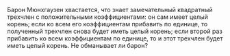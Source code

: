 Барон Мюнхгаузен хвастается, что знает замечательный квадратный
трехчлен с положительными коэффициентами: он сам имеет целый корень; если
ко всем его коэффициентам прибавить по единице, то полученный трехчлен
снова будет иметь целый корень; если второй раз прибавить ко всем
коэффициентам по единице, то и этот трехчлен будет иметь целый корень. Не
обманывает ли барон?